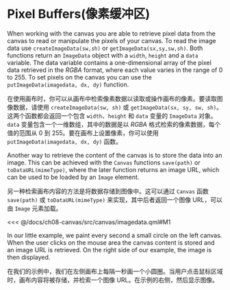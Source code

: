 # Pixel Buffers(像素缓冲区)

When working with the canvas you are able to retrieve pixel data from the canvas to read or manipulate the pixels of your canvas. To read the image data use `createImageData(sw,sh)` or `getImageData(sx,sy,sw,sh)`. Both functions return an `ImageData` object with a `width`, `height` and a `data` variable. The data variable contains a one-dimensional array of the pixel data retrieved in the *RGBA* format, where each value varies in the range of 0 to 255. To set pixels on the canvas you can use the `putImageData(imagedata, dx, dy)` function.

在使用画布时，你可以从画布中检索像素数据以读取或操作画布的像素。要读取图像数据，请使用 `createImageData(sw, sh)` 或 `getImageData(sx, sy, sw, sh)`。这两个函数都会返回一个包含 `width`、`height` 和 `data` 变量的 `ImageData` 对象。`data` 变量包含一个一维数组，其中的数据是以 *RGBA* 格式检索的像素数据，每个值的范围从 0 到 255。要在画布上设置像素，你可以使用 `putImageData(imagedata, dx, dy)` 函数。



Another way to retrieve the content of the canvas is to store the data into an image. This can be achieved with the `Canvas` functions `save(path)` or `toDataURL(mimeType)`, where the later function returns an image URL, which can be used to be loaded by an `Image` element.

另一种检索画布内容的方法是将数据存储到图像中。这可以通过 `Canvas` 函数 `save(path)` 或 `toDataURL(mimeType)` 来实现，其中后者返回一个图像 URL，可以由 `Image` 元素加载。

<<< @/docs/ch08-canvas/src/canvas/imagedata.qml#M1

In our little example, we paint every second a small circle on the left canvas. When the user clicks on the mouse area the canvas content is stored and an image URL is retrieved. On the right side of our example, the image is then displayed.

在我们的示例中，我们在左侧画布上每隔一秒画一个小圆圈。当用户点击鼠标区域时，画布内容将被存储，并检索一个图像 URL。在示例的右侧，然后显示图像。

